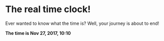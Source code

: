 # The real time clock!

Ever wanted to know what the time is? Well, your journey is about to end!

**The time is Nov 27, 2017, 10:10**